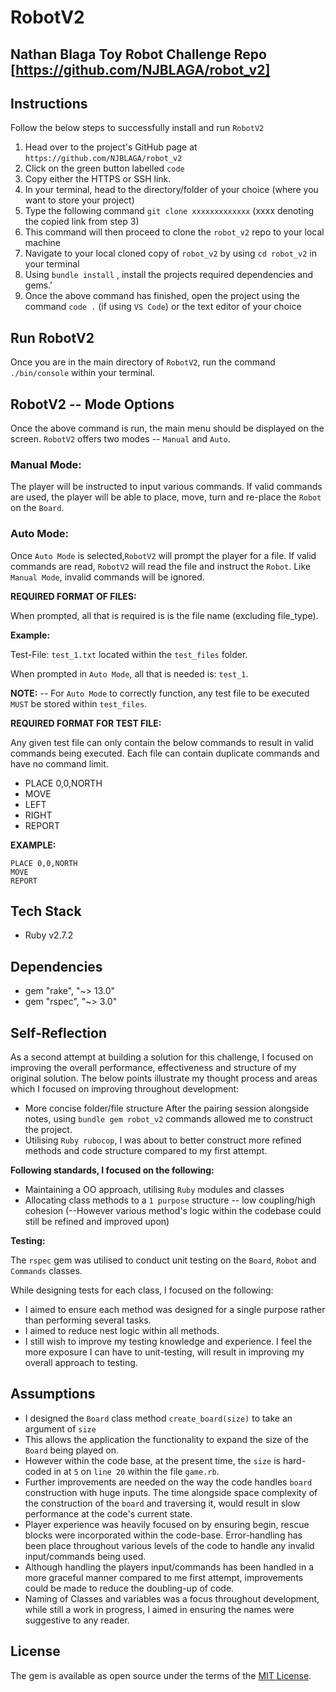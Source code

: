 # RobotV2

## Nathan Blaga Toy Robot Challenge Repo [https://github.com/NJBLAGA/robot_v2]

## Instructions

Follow the below steps to successfully install and run `RobotV2`

1. Head over to the project's GitHub page at `https://github.com/NJBLAGA/robot_v2`
1. Click on the green button labelled `code`
1. Copy either the HTTPS or SSH link.
1. In your terminal, head to the directory/folder of your choice (where you want to store your project)
1. Type the following command `git clone xxxxxxxxxxxxx` (xxxx denoting the copied link from step 3)
1. This command will then proceed to clone the `robot_v2` repo to your local machine
1. Navigate to your local cloned copy of `robot_v2` by using `cd robot_v2` in your terminal
1. Using `bundle install` , install the projects required dependencies and gems.'
1. Once the above command has finished, open the project using the command `code .` (if using `VS Code`) or the text editor of your choice

## Run RobotV2

Once you are in the main directory of `RobotV2`, run the command `./bin/console` within your terminal.

## RobotV2 -- Mode Options

Once the above command is run, the main menu should be displayed on the screen. `RobotV2` offers two modes -- `Manual` and `Auto`.

### **Manual Mode:**

The player will be instructed to input various commands. If valid commands are used, the player will be able to place, move, turn and re-place the `Robot` on the `Board`.

### **Auto Mode:**

Once `Auto Mode` is selected,`RobotV2` will prompt the player for a file. If valid commands are read, `RobotV2` will read the file and instruct the `Robot`. Like `Manual Mode`, invalid commands will be ignored.

**REQUIRED FORMAT OF FILES:**

When prompted, all that is required is is the file name (excluding file_type).

**Example:**

Test-File: `test_1.txt` located within the `test_files` folder.

When prompted in `Auto Mode`, all that is needed is: `test_1`.

**NOTE:** -- For `Auto Mode` to correctly function, any test file to be executed `MUST` be stored within `test_files`.

**REQUIRED FORMAT FOR TEST FILE:**

Any given test file can only contain the below commands to result in valid commands being executed. Each file can contain duplicate commands and have no command limit.

- PLACE 0,0,NORTH
- MOVE
- LEFT
- RIGHT
- REPORT

**EXAMPLE:**

```plain
PLACE 0,0,NORTH
MOVE
REPORT
```

## Tech Stack

- Ruby v2.7.2

## Dependencies

- gem "rake", "~> 13.0"
- gem "rspec", "~> 3.0"

## Self-Reflection

As a second attempt at building a solution for this challenge, I focused on improving the overall performance, effectiveness and structure of my original solution.
The below points illustrate my thought process and areas which I focused on improving throughout development:

- More concise folder/file structure
  After the pairing session alongside notes, using `bundle gem robot_v2` commands allowed me to construct the project.
- Utilising `Ruby rubocop`, I was about to better construct more refined methods and code structure compared to my first attempt.

**Following standards, I focused on the following:**

- Maintaining a OO approach, utilising `Ruby` modules and classes
- Allocating class methods to a `1 purpose` structure -- low coupling/high cohesion (--However various method's logic within the codebase could still be refined and improved upon)

**Testing:**

The `rspec` gem was utilised to conduct unit testing on the `Board`, `Robot` and `Commands` classes.

While designing tests for each class, I focused on the following:

- I aimed to ensure each method was designed for a single purpose rather than performing several tasks.
- I aimed to reduce nest logic within all methods.
- I still wish to improve my testing knowledge and experience. I feel the more exposure I can have to unit-testing, will result in improving my overall approach to testing.

## Assumptions

- I designed the `Board` class method `create_board(size)` to take an argument of `size`
- This allows the application the functionality to expand the size of the `Board` being played on.
- However within the code base, at the present time, the `size` is hard-coded in at `5` on `line 20` within the file `game.rb`.
- Further improvements are needed on the way the code handles `board` construction with huge inputs. The time alongside space complexity of the construction of the `board` and traversing it, would result in slow performance at the code's current state.
- Player experience was heavily focused on by ensuring begin, rescue blocks were incorporated within the code-base. Error-handling has been place throughout various levels of the code to handle any invalid input/commands being used.
- Although handling the players input/commands has been handled in a more graceful manner compared to me first attempt, improvements could be made to reduce the doubling-up of code.
- Naming of Classes and variables was a focus throughout development, while still a work in progress, I aimed in ensuring the names were suggestive to any reader.

## License

The gem is available as open source under the terms of the [MIT License](https://opensource.org/licenses/MIT).
